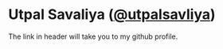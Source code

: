 # Utpal Savaliya ([@utpalsavliya](github.com/utpalsavliya))
The link in header will take you to my github profile.
